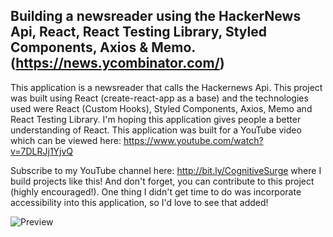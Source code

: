 ## Building a newsreader using the HackerNews Api, React, React Testing Library, Styled Components, Axios & Memo. (https://news.ycombinator.com/)

This application is a newsreader that calls the Hackernews Api. This project was built using React (create-react-app as a base) and the technologies used were React (Custom Hooks), Styled Components, Axios, Memo and React Testing Library. I'm hoping this application gives people a better understanding of React. This application was built for a YouTube video which can be viewed here: https://www.youtube.com/watch?v=7DLRJj1YjvQ

Subscribe to my YouTube channel here: http://bit.ly/CognitiveSurge where I build projects like this! And don't forget, you can contribute to this project (highly encouraged!). One thing I didn't get time to do was incorporate accessibility into this application, so I'd love to see that added!

![Preview](newsreader-preview.png?raw=true)
